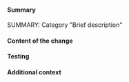 <!-- HOW TO USE: Under each "#### Heading" below, enter information relevant to your pull request.
Comment blocks, surrounded with <!–– and ––>, won't be visible in the actual post. -->

#### Summary

SUMMARY: Category "Brief description"
<!-- This section should consist of exactly one line, edit the one above.
Available categories are: Ultica, Ultica-iso, RetroDays, NeoDays, MSX, BLB, Chesthole, Infrastructure
-->

#### Content of the change
<!-- Explain what does this pull request contain. -->


#### Testing
<!-- If applicable include screenshots of the sprites in game or at least in your image editor.
Or describe what you did to verify your changes are correct and how others can verify them. -->


#### Additional context

